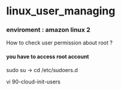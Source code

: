 # linux_user_managing 

### enviroment : amazon linux 2

How to check user permission about root ?

#### you have to access root account

sudo su -> cd /etc/sudoers.d

vi 90-cloud-init-users


